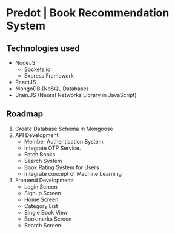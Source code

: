 # Predot | Book Recommendation System

## Technologies used
  + NodeJS
    + Sockets.io
    + Express Framework
  + ReactJS
  + MongoDB (NoSQL Database)
  + Brain.JS (Neural Networks Library in JavaScript)
  
## Roadmap
  1. Create Database Schema in Mongoose
  2. API Development:
      + Member Authentication System.
      + Integrate OTP Service.
      + Fetch Books
      + Search System
      + Book Rating System for Users
      + Integrate concept of Machine Learning
  3. Frontend Developmemt
      + Login Screen
      + Signup Screen
      + Home Screen
      + Category List
      + Single Book View
      + Bookmarks Screen
      + Search Screen
